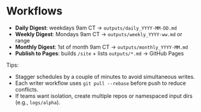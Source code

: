# Workflows

- **Daily Digest**: weekdays 9am CT → `outputs/daily_YYYY-MM-DD.md`
- **Weekly Digest**: Mondays 9am CT → `outputs/weekly_YYYY-ww.md` or range
- **Monthly Digest**: 1st of month 9am CT → `outputs/monthly_YYYY-MM.md`
- **Publish to Pages**: builds `/site` + lists `outputs/*.md` → GitHub Pages

Tips:
- Stagger schedules by a couple of minutes to avoid simultaneous writes.
- Each writer workflow uses `git pull --rebase` before push to reduce conflicts.
- If teams want isolation, create multiple repos or namespaced input dirs (e.g., `logs/alpha`).
